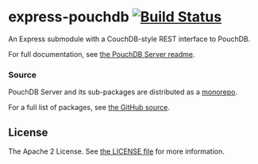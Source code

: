 express-pouchdb [![Build Status](https://travis-ci.org/pouchdb/pouchdb-server.svg)](https://travis-ci.org/pouchdb/pouchdb-server)
======

An Express submodule with a CouchDB-style REST interface to PouchDB.

For full documentation, see [the PouchDB Server readme](https://github.com/pouchdb/pouchdb-server#readme).

### Source

PouchDB Server and its sub-packages are distributed as a [monorepo](https://github.com/babel/babel/blob/master/doc/design/monorepo.md).

For a full list of packages, see [the GitHub source](https://github.com/pouchdb/pouchdb-server/tree/master/packages/node_modules).

## License

The Apache 2 License. See [the LICENSE file](https://github.com/pouchdb/pouchdb-server/blob/master/LICENSE) for more information.
